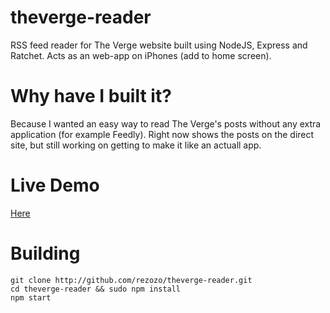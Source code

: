 # theverge-reader
RSS feed reader for The Verge website built using NodeJS, Express and Ratchet.
Acts as an web-app on iPhones (add to home screen).

# Why have I built it?
Because I wanted an easy way to read The Verge's posts without any extra application (for example Feedly).
Right now shows the posts on the direct site, but still working on getting to make it like an actuall app.

# Live Demo
<a href="http://theverge-jonathano.c9.io" target="_blank">Here</a>

# Building
``` shell
git clone http://github.com/rezozo/theverge-reader.git
cd theverge-reader && sudo npm install
npm start
```

